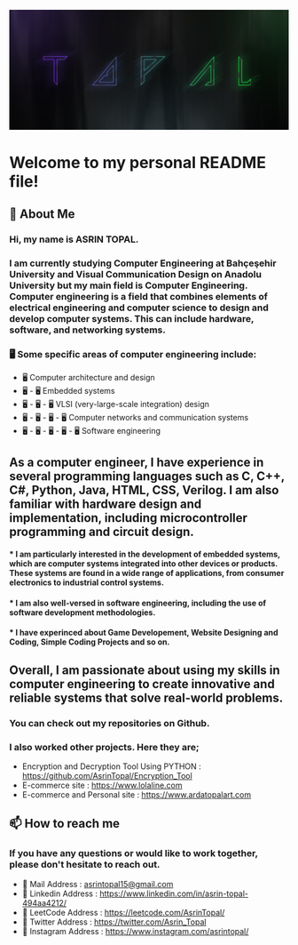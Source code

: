 
![](https://github.com/AsrinTopal/AsrinTopal/blob/main/ATBANNER.jpg)

# Welcome to my personal README file!
## 🚀 About Me
### Hi, my name is ASRIN TOPAL. 
### I am currently studying Computer Engineering at Bahçeşehir University and Visual Communication Design on Anadolu University but my main field is Computer Engineering. Computer engineering is a field that combines elements of electrical engineering and computer science to design and develop computer systems. This can include hardware, software, and networking systems.

### 🖥️ Some specific areas of computer engineering include:

- 🖥️ Computer architecture and design
- 🖥️ - 🖥️ Embedded systems
- 🖥️ - 🖥️ - 🖥️ VLSI (very-large-scale integration) design
- 🖥️ - 🖥️ - 🖥️ - 🖥️ Computer networks and communication systems
- 🖥️ - 🖥️ - 🖥️ - 🖥️ - 🖥️ Software engineering

## As a computer engineer, I have experience in several programming languages such as C, C++, C#, Python, Java, HTML, CSS, Verilog. I am also familiar with hardware design and implementation, including microcontroller programming and circuit design.

#### * I am particularly interested in the development of embedded systems, which are computer systems integrated into other devices or products. These systems are found in a wide range of applications, from consumer electronics to industrial control systems.
####  * I am also well-versed in software engineering, including the use of software development methodologies.
####  * I have experinced about Game Developement, Website Designing and Coding, Simple Coding Projects and so on.

## Overall, I am passionate about using my skills in computer engineering to create innovative and reliable systems that solve real-world problems.

### You can check out my repositories on Github.
### I also worked other projects. Here they are;
  * Encryption and Decryption Tool Using PYTHON : https://github.com/AsrinTopal/Encryption_Tool
  * E-commerce site : https://www.lolaline.com
  * E-commerce and Personal site : https://www.ardatopalart.com

## 📫 How to reach me 
### If you have any questions or would like to work together, please don't hesitate to reach out.

- 🔗 Mail Address : asrintopal15@gmail.com
- 🔗 Linkedin Address : https://www.linkedin.com/in/asrin-topal-494aa4212/
- 🔗 LeetCode Address : https://leetcode.com/AsrinTopal/
- 🔗 Twitter Address : https://twitter.com/Asrin_Topal
- 🔗 Instagram Address : https://www.instagram.com/asrintopal/


<!---
AsrinTopal/AsrinTopal is a ✨ special ✨ repository because its `README.md` (this file) appears on your GitHub profile.
You can click the Preview link to take a look at your changes.
--->
